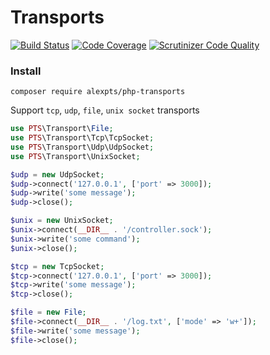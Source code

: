 # Transports

[![Build Status](https://travis-ci.org/alexpts/php-transports.svg?branch=master)](https://travis-ci.org/alexpts/php-transports)
[![Code Coverage](https://scrutinizer-ci.com/g/alexpts/php-transports/badges/coverage.png?b=master)](https://scrutinizer-ci.com/g/alexpts/php-transports/?branch=master)
[![Scrutinizer Code Quality](https://scrutinizer-ci.com/g/alexpts/php-transports/badges/quality-score.png?b=master)](https://scrutinizer-ci.com/g/alexpts/php-transports/?branch=master)

### Install

`composer require alexpts/php-transports`


Support `tcp`, `udp`, `file`, `unix socket` transports


```php
use PTS\Transport\File;
use PTS\Transport\Tcp\TcpSocket;
use PTS\Transport\Udp\UdpSocket;
use PTS\Transport\UnixSocket;

$udp = new UdpSocket;
$udp->connect('127.0.0.1', ['port' => 3000]);
$udp->write('some message');
$udp->close();

$unix = new UnixSocket;
$unix->connect(__DIR__ . '/controller.sock');
$unix->write('some command');
$unix->close();

$tcp = new TcpSocket;
$tcp->connect('127.0.0.1', ['port' => 3000]);
$tcp->write('some message');
$tcp->close();

$file = new File;
$file->connect(__DIR__ . '/log.txt', ['mode' => 'w+']);
$file->write('some message');
$file->close();
```
